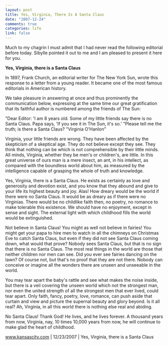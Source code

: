 ```yaml
--- 
layout: post
title: Yes, Virginia, There Is A Santa Claus
date: "2007-12-24"
comments: true
categories: life
link: false
---
```

Much to my chagrin I must admit that I had never read the following editorial before today.  Sibylle pointed it out to me and I am pleased to present it here for you.

<b>Yes, Virginia, there is a Santa Claus</b>

In 1897, Frank Church, an editorial writer for The New York Sun, wrote this response to a letter from a young reader. It became one of the most famous editorials in American history.

We take pleasure in answering at once and thus prominently the communication below, expressing at the same time our great gratification that its faithful author is numbered among the friends of The Sun:

"Dear Editor: 'I am 8 years old. Some of my little friends say there is no Santa Claus. Papa says, 'If you see it in The Sun, it's so.' "Please tell me the truth; is there a Santa Claus?
"Virginia O'Hanlon"

Virginia, your little friends are wrong. They have been affected by the skepticism of a skeptical age. They do not believe except they see. They think that nothing can be which is not comprehensible by their little minds. All minds, Virginia, whether they be men's or children's, are little. In this great universe of ours man is a mere insect, an ant, in his intellect, as compared with the boundless world about him, as measured by the intelligence capable of grasping the whole of truth and knowledge.

Yes, Virginia, there is a Santa Claus. He exists as certainly as love and generosity and devotion exist, and you know that they abound and give to your life its highest beauty and joy. Alas! How dreary would be the world if there were no Santa Claus. It would be as dreary as if there were no Virginias. There would be no childlike faith then, no poetry, no romance to make tolerable this existence. We should have no enjoyment, except in sense and sight. The external light with which childhood fills the world would be extinguished.

Not believe in Santa Claus! You might as well not believe in fairies! You might get your papa to hire men to watch in all the chimneys on Christmas Eve to catch Santa Claus, but even if they did not see Santa Claus coming down, what would that prove? Nobody sees Santa Claus, but that is no sign that there is no Santa Claus. The most real things in the world are those that neither children nor men can see. Did you ever see fairies dancing on the lawn? Of course not, but that's no proof that they are not there. Nobody can conceive or imagine all the wonders there are unseen and unseeable in the world.

You may tear apart the baby's rattle and see what makes the noise inside, but there is a veil covering the unseen world which not the strongest man, nor even the united strength of all the strongest men that ever lived, could tear apart. Only faith, fancy, poetry, love, romance, can push aside that curtain and view and picture the supernal beauty and glory beyond. Is it all real? Ah, Virginia, in all this world there is nothing else real and abiding.

No Santa Claus! Thank God! He lives, and he lives forever. A thousand years from now, Virginia, nay, 10 times 10,000 years from now, he will continue to make glad the heart of childhood.


<a href="http://www.kansascity.com/340/story/416280.html" title="Yes, Virginia, there is a Santa Claus">www.kansascity.com | 12/23/2007 | Yes, Virginia, there is a Santa Claus</a>
